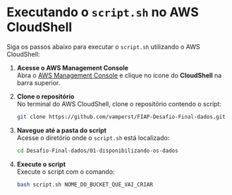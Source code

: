 # Executando o `script.sh` no AWS CloudShell

Siga os passos abaixo para executar o `script.sh` utilizando o AWS CloudShell:


1. **Acesse o AWS Management Console**  
    Abra o [AWS Management Console](https://aws.amazon.com/console/) e clique no ícone do **CloudShell** na barra superior.

2. **Clone o repositório**  
    No terminal do AWS CloudShell, clone o repositório contendo o script:
    ```bash
    git clone https://github.com/vamperst/FIAP-Desafio-Final-dados.git
    ```

3. **Navegue até a pasta do script**  
    Acesse o diretório onde o `script.sh` está localizado:
    ```bash
    cd Desafio-Final-dados/01-disponibilizando-os-dados
    ```

4. **Execute o script**  
    Execute o script com o comando:
    ```bash
    bash script.sh NOME_DO_BUCKET_QUE_VAI_CRIAR
    ```
